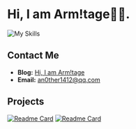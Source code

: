 # Hi, I am Arm!tage🏴‍☠️.

![My Skills](https://skillicons.dev/icons?i=c,py,rust&theme=dark)

## Contact Me

- **Blog:** [Hi, I am Arm!tage](https://arrnitage.github.io/)
- **Email:** [an0ther1412@qq.com](mailto:an0ther1412@qq.com)

## Projects

[![Readme Card](https://github-readme-stats.vercel.app/api/pin/?username=arrnitage&repo=nacos-export)](https://github.com/Arrnitage/nacos-export)
[![Readme Card](https://github-readme-stats.vercel.app/api/pin/?username=arrnitage&repo=MCPMap)](https://github.com/Arrnitage/MCPMap)
